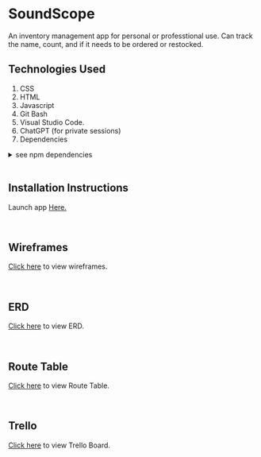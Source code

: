 # SoundScope

An inventory management app for personal or professtional use. Can track the name, count, and if it needs to be ordered or restocked.

## Technologies Used


1. CSS 
2. HTML 
3. Javascript 
4. Git Bash 
5. Visual Studio Code.
6. ChatGPT (for private sessions)
7. Dependencies
<details>
  <summary>see npm dependencies</summary>


bcrypt: 5.1.1,
  
connect-livereload: 0.6.1,

dotenv: 16.4.5,

ejs: 3.1.9,

express: 4.18.3,

express-session: 1.18.0,

livereload: 0.9.3,

method-override: 3.0.0,

mongoose: 8.2.1,

morgan: 1.10.0.


</details>

<br>

## Installation Instructions 


Launch app [Here.]()

<br>

## Wireframes 


[Click here](https://www.figma.com/file/i3qVIoERIfFSCiCDOgbZbh/Project-3?type=design&node-id=0-1&mode=design&t=cr1AMnI2HZMdpIt1-0) to view wireframes.


<br>

## ERD


[Click here](https://lucid.app/lucidchart/0fc951b5-7adc-468d-8de7-c9fcaa644fd8/edit?viewport_loc=-11%2C-11%2C2219%2C1031%2C0_0&invitationId=inv_1d3cc7b6-080e-4399-8019-a168c560d9c7) to view ERD.


<br>


## Route Table

[Click here](https://docs.google.com/document/d/1G2OnfTnkUVQZvJ9-NFYCeB3vVTyZyWxpbfhXIe-NXpo/edit?usp=sharing) to view Route Table.


<br>

## Trello

[Click here](https://trello.com/b/6AuD3Oa7/project3-board) to view Trello Board.


<br>